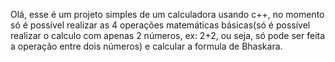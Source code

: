 Olá, esse é um projeto simples de um calculadora usando c++, no momento só é possível realizar as 4 operações matemáticas básicas(só é possível realizar o calculo com apenas 2 números, ex: 2+2, ou seja, só pode ser feita a operação entre dois números) e calcular a formula de Bhaskara.